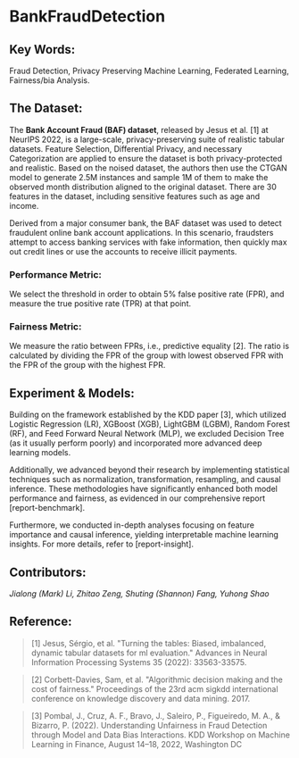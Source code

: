 # BankFraudDetection

## Key Words:
Fraud Detection, Privacy Preserving Machine Learning, Federated Learning, Fairness/bia Analysis.

## The Dataset:
The **Bank Account Fraud (BAF) dataset**, released by Jesus et al. [1] at NeurIPS 2022, is a large-scale, privacy-preserving suite of realistic tabular datasets. Feature Selection, Differential Privacy, and necessary Categorization are applied to ensure the dataset is both privacy-protected and realistic. Based on the noised dataset, the authors then use the CTGAN model to generate 2.5M instances and sample 1M of them to make the observed month distribution aligned to the original dataset. There are 30 features in the dataset, including sensitive features such as age and income.

Derived from a major consumer bank, the BAF dataset was used to detect fraudulent online bank account applications. In this scenario, fraudsters attempt to access banking services with fake information, then quickly max out credit lines or use the accounts to receive illicit payments.

### Performance Metric:
We select the threshold in order to obtain 5% false positive rate (FPR), and measure the true positive rate (TPR) at that point.

### Fairness Metric:
We measure the ratio between FPRs, i.e., predictive equality [2]. The ratio is calculated by dividing the FPR of the group with lowest observed FPR with the FPR of the group with the highest FPR.

## Experiment & Models:
Building on the framework established by the KDD paper [3], which utilized Logistic Regression (LR), XGBoost (XGB), LightGBM (LGBM), Random Forest (RF), and Feed Forward Neural Network (MLP), we excluded Decision Tree (as it usually perform poorly) and incorporated more advanced deep learning models.

Additionally, we advanced beyond their research by implementing statistical techniques such as normalization, transformation, resampling, and causal inference. These methodologies have significantly enhanced both model performance and fairness, as evidenced in our comprehensive report [report-benchmark].

Furthermore, we conducted in-depth analyses focusing on feature importance and causal inference, yielding interpretable machine learning insights. For more details, refer to [report-insight].

## Contributors:
*Jialong (Mark) Li, Zhitao Zeng, Shuting (Shannon) Fang, Yuhong Shao*

## Reference:
> [1] Jesus, Sérgio, et al. "Turning the tables: Biased, imbalanced, dynamic tabular datasets for ml evaluation." Advances in Neural Information Processing Systems 35 (2022): 33563-33575.

> [2] Corbett-Davies, Sam, et al. "Algorithmic decision making and the cost of fairness." Proceedings of the 23rd acm sigkdd international conference on knowledge discovery and data mining. 2017.

> [3] Pombal, J., Cruz, A. F., Bravo, J., Saleiro, P., Figueiredo, M. A., & Bizarro, P. (2022). Understanding Unfairness in Fraud Detection through Model and Data Bias Interactions. KDD Workshop on Machine Learning in Finance, August 14–18, 2022, Washington DC
